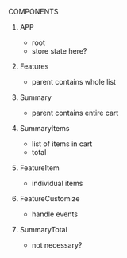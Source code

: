 COMPONENTS
1. APP
    - root
    - store state here?

2. Features
    - parent contains whole list


3. Summary
    - parent contains entire cart


4. SummaryItems
    - list of items in cart
    - total


5. FeatureItem
    - individual items

6. FeatureCustomize
    - handle events
    
7.  SummaryTotal
    - not necessary?

